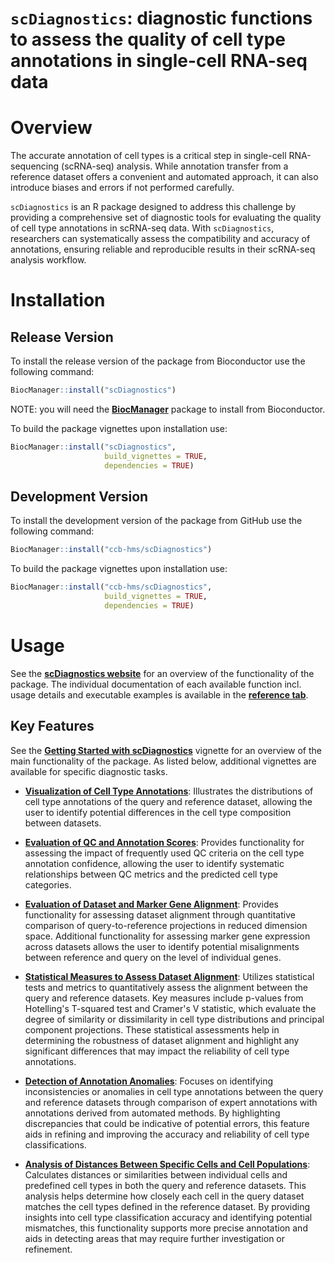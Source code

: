 # `scDiagnostics`: diagnostic functions to assess the quality of cell type annotations in single-cell RNA-seq data

# Overview

The accurate annotation of cell types is a critical step in single-cell RNA-sequencing (scRNA-seq) analysis. While annotation transfer from a reference dataset offers a convenient and automated approach, it can also introduce biases and errors if not performed carefully.

`scDiagnostics` is an R package designed to address this challenge by providing a comprehensive set of diagnostic tools for evaluating the quality of cell type annotations in scRNA-seq data. With `scDiagnostics`, researchers can systematically assess the compatibility and accuracy of annotations, ensuring reliable and reproducible results in their scRNA-seq analysis workflow.

# Installation

## Release Version

To install the release version of the package from Bioconductor use the following command:

``` r
BiocManager::install("scDiagnostics")
```

NOTE: you will need the [**BiocManager**](https://cran.r-project.org/web/packages/BiocManager/index.html) package to install from Bioconductor.

To build the package vignettes upon installation use:

``` r
BiocManager::install("scDiagnostics",
                     build_vignettes = TRUE,
                     dependencies = TRUE)
```

## Development Version

To install the development version of the package from GitHub use the following command:

``` r
BiocManager::install("ccb-hms/scDiagnostics")
```

To build the package vignettes upon installation use:

``` r
BiocManager::install("ccb-hms/scDiagnostics",
                     build_vignettes = TRUE,
                     dependencies = TRUE)
```

# Usage

See the [**scDiagnostics website**](https://ccb-hms.github.io/scDiagnostics/) for an overview of the functionality of the package. The individual documentation of each available function incl. usage details and executable examples is available in the [**reference tab**](https://ccb-hms.github.io/scDiagnostics/reference/index.html).

## Key Features

See the [**Getting Started with scDiagnostics**](https://ccb-hms.github.io/scDiagnostics/articles/scDiagnostics.html) vignette for an overview of the main functionality of the package. As listed below, additional vignettes are available for specific diagnostic tasks.

-   [**Visualization of Cell Type Annotations**](https://ccb-hms.github.io/scDiagnostics/articles/VisualizationTools.html): Illustrates the distributions of cell type annotations of the query and reference dataset, allowing the user to identify potential differences in the cell type composition between datasets.

-   [**Evaluation of QC and Annotation Scores**](https://ccb-hms.github.io/scDiagnostics/articles/QCandAnnotationScores.html): Provides functionality for assessing the impact of frequently used QC criteria on the cell type annotation confidence, allowing the user to identify systematic relationships between QC metrics and the predicted cell type categories.

-   [**Evaluation of Dataset and Marker Gene Alignment**](https://ccb-hms.github.io/scDiagnostics/articles/DatasetAlignment.html): Provides functionality for assessing dataset alignment through quantitative comparison of query-to-reference projections in reduced dimension space. Additional functionality for assessing marker gene expression across datasets allows the user to identify potential misalignments between reference and query on the level of individual genes.

-   [**Statistical Measures to Assess Dataset Alignment**](https://ccb-hms.github.io/scDiagnostics/articles/StatisticalMeasures.html): Utilizes statistical tests and metrics to quantitatively assess the alignment between the query and reference datasets. Key measures include p-values from Hotelling's T-squared test and Cramer's V statistic, which evaluate the degree of similarity or dissimilarity in cell type distributions and principal component projections. These statistical assessments help in determining the robustness of dataset alignment and highlight any significant differences that may impact the reliability of cell type annotations.

-   [**Detection of Annotation Anomalies**](https://ccb-hms.github.io/scDiagnostics/articles/AnnotationAnomalies.html): Focuses on identifying inconsistencies or anomalies in cell type annotations between the query and reference datasets through comparison of expert annotations with annotations derived from automated methods. By highlighting discrepancies that could be indicative of potential errors, this feature aids in refining and improving the accuracy and reliability of cell type classifications.

-   [**Analysis of Distances Between Specific Cells and Cell Populations**](https://ccb-hms.github.io/scDiagnostics/articles/CellDistancesDiagnostics.html): Calculates distances or similarities between individual cells and predefined cell types in both the query and reference datasets. This analysis helps determine how closely each cell in the query dataset matches the cell types defined in the reference dataset. By providing insights into cell type classification accuracy and identifying potential mismatches, this functionality supports more precise annotation and aids in detecting areas that may require further investigation or refinement.

